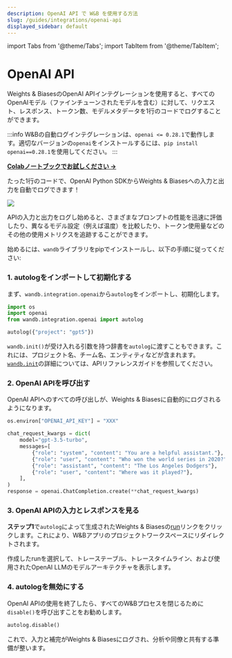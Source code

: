 ```yaml
---
description: OpenAI API で W&B を使用する方法
slug: /guides/integrations/openai-api
displayed_sidebar: default
---
```


import Tabs from '@theme/Tabs';
import TabItem from '@theme/TabItem';


# OpenAI API

Weights & BiasesのOpenAI APIインテグレーションを使用すると、すべてのOpenAIモデル（ファインチューンされたモデルを含む）に対して、リクエスト、レスポンス、トークン数、モデルメタデータを1行のコードでログすることができます。

:::info
W&Bの自動ログインテグレーションは、`openai <= 0.28.1`で動作します。適切なバージョンの`openai`をインストールするには、`pip install openai==0.28.1`を使用してください。
:::

[**Colabノートブックでお試しください →**](https://github.com/wandb/examples/blob/master/colabs/openai/OpenAI_API_Autologger_Quickstart.ipynb)

たった1行のコードで、OpenAI Python SDKからWeights & Biasesへの入力と出力を自動でログできます！

![](/images/integrations/open_ai_autolog.png)

APIの入力と出力をログし始めると、さまざまなプロンプトの性能を迅速に評価したり、異なるモデル設定（例えば温度）を比較したり、トークン使用量などのその他の使用メトリクスを追跡することができます。

始めるには、`wandb`ライブラリをpipでインストールし、以下の手順に従ってください:

### 1. autologをインポートして初期化する
まず、`wandb.integration.openai`から`autolog`をインポートし、初期化します。

```python
import os
import openai
from wandb.integration.openai import autolog

autolog({"project": "gpt5"})
```

`wandb.init()`が受け入れる引数を持つ辞書を`autolog`に渡すこともできます。これには、プロジェクト名、チーム名、エンティティなどが含まれます。[`wandb.init`](../../../ref/python/init.md)の詳細については、APIリファレンスガイドを参照してください。

### 2. OpenAI APIを呼び出す
OpenAI APIへのすべての呼び出しが、Weights & Biasesに自動的にログされるようになります。

```python
os.environ["OPENAI_API_KEY"] = "XXX"

chat_request_kwargs = dict(
    model="gpt-3.5-turbo",
    messages=[
        {"role": "system", "content": "You are a helpful assistant."},
        {"role": "user", "content": "Who won the world series in 2020?"},
        {"role": "assistant", "content": "The Los Angeles Dodgers"},
        {"role": "user", "content": "Where was it played?"},
    ],
)
response = openai.ChatCompletion.create(**chat_request_kwargs)
```

### 3. OpenAI APIの入力とレスポンスを見る

**ステップ1**で`autolog`によって生成されたWeights & Biasesの[run](../../runs/intro.md)リンクをクリックします。これにより、W&Bアプリのプロジェクトワークスペースにリダイレクトされます。

作成したrunを選択して、トレーステーブル、トレースタイムライン、および使用されたOpenAI LLMのモデルアーキテクチャを表示します。

### 4. autologを無効にする
OpenAI APIの使用を終了したら、すべてのW&Bプロセスを閉じるために`disable()`を呼び出すことをお勧めします。

```python
autolog.disable()
```

これで、入力と補完がWeights & Biasesにログされ、分析や同僚と共有する準備が整います。